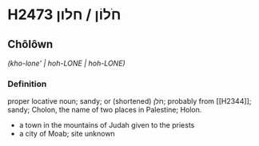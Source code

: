 # H2473 חֹלוֹן / חלון

## Chôlôwn

_(kho-lone' | hoh-LONE | hoh-LONE)_

### Definition

proper locative noun; sandy; or (shortened) חֹלֹן; probably from [[H2344]]; sandy; Cholon, the name of two places in Palestine; Holon.

- a town in the mountains of Judah given to the priests
- a city of Moab; site unknown
